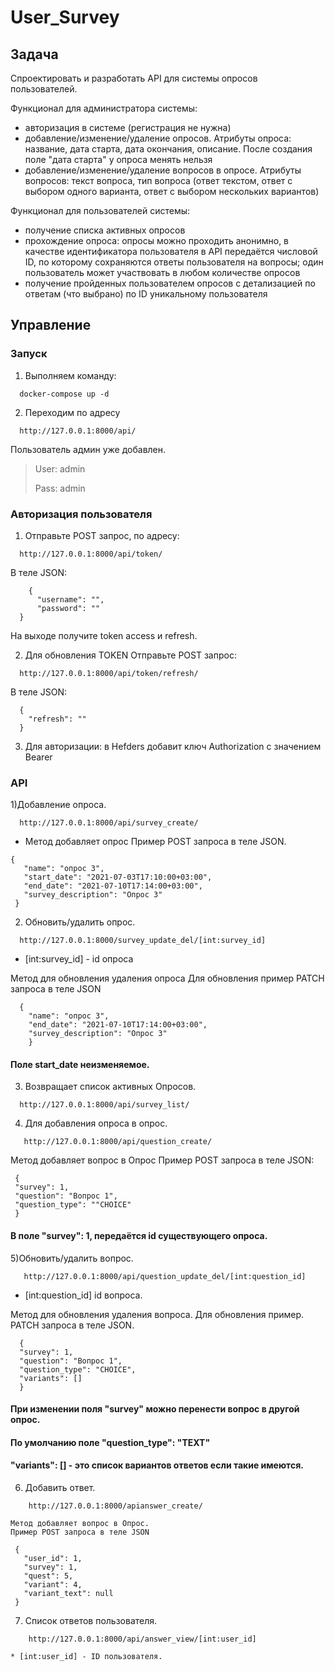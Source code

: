 

# User_Survey
## Задача ##
Cпроектировать и разработать API для системы опросов пользователей.

Функционал для администратора системы:

- авторизация в системе (регистрация не нужна)
- добавление/изменение/удаление опросов. Атрибуты опроса: название, дата старта, дата окончания, описание. После создания поле "дата старта" у опроса менять нельзя
- добавление/изменение/удаление вопросов в опросе. Атрибуты вопросов: текст вопроса, тип вопроса (ответ текстом, ответ с выбором одного варианта, ответ с выбором нескольких вариантов)

Функционал для пользователей системы:

- получение списка активных опросов
- прохождение опроса: опросы можно проходить анонимно, в качестве идентификатора пользователя в API передаётся числовой ID, по которому сохраняются ответы пользователя на вопросы; один пользователь может участвовать в любом количестве опросов
- получение пройденных пользователем опросов с детализацией по ответам (что выбрано) по ID уникальному пользователя
## Управление ##
### Запуск ###

1) Выполняем команду: 
```
  docker-compose up -d
 ```
    
2) Переходим по адресу
```
  http://127.0.0.1:8000/api/
  ```
  Пользователь админ уже добавлен.
 >User: admin
 >
 >Pass: admin
### Авторизация пользователя ###
1) Отправьте POST запрос, по адресу:
```
  http://127.0.0.1:8000/api/token/
```
В теле JSON:
```
    {
      "username": "",
      "password": ""
  }
```
На выходе получите token access  и refresh. 

2) Для обновления TOKEN
 Отправьте POST запрос:
```
  http://127.0.0.1:8000/api/token/refresh/
```
 В теле JSON:
```
  {
    "refresh": ""
  }
```
3) Для авторизации:
 в Hefders добавит ключ Authorization с значением Bearer <token  access>
### API ###

1)Добавление опроса.

 ```   
   http://127.0.0.1:8000/api/survey_create/
```    
  * Метод добавляет опрос
   Пример POST запроса в теле JSON.  
   ```
   {
      "name": "опрос 3",
      "start_date": "2021-07-03T17:10:00+03:00",
      "end_date": "2021-07-10T17:14:00+03:00",
      "survey_description": "Опрос 3"
    }
 ```
2) Обновить/удалить опрос.
 ```
   http://127.0.0.1:8000/survey_update_del/[int:survey_id]
 ```
   * [int:survey_id] - id опроса
    
  Метод для обновления удаления опроса
  Для обновления пример PATCH запроса в теле JSON
  ```
    {
      "name": "опрос 3",
      "end_date": "2021-07-10T17:14:00+03:00",
      "survey_description": "Опрос 3"
      }
   ```

  #### Поле start_date неизменяемое. ####

3)  Возвращает список активных  Опросов.
```
  http://127.0.0.1:8000/api/survey_list/
```   

4) Для добавления опроса в опрос.
```
   http://127.0.0.1:8000/api/question_create/
```  
   Метод добавляет вопрос в Опрос
   Пример POST запроса в теле JSON:
   ```
    {
    "survey": 1,
    "question": "Вопрос 1",
    "question_type": ""CHOICE"
    }
   ```
   #### В поле "survey": 1, передаётся id существующего опроса. ####
5)Обновить/удалить вопрос.
 ```
    http://127.0.0.1:8000/api/question_update_del/[int:question_id]
 ```
   * [int:question_id] id вопроса.
    
   Метод для обновления удаления вопроса.
   Для обновления пример.
   PATCH запроса в теле JSON.
  ```
    {
    "survey": 1,
    "question": "Вопрос 1",
    "question_type": "CHOICE",
    "variants": []
    }
  ```
  #### При изменении поля "survey" можно перенести вопрос в другой опрос.
  #### По умолчанию поле "question_type": "TEXT" ####
  #### "variants": [] - это список вариантов ответов если такие имеются.
 
6) Добавить ответ.
```
    http://127.0.0.1:8000/apianswer_create/
 ```
    Метод добавляет вопрос в Опрос.
    Пример POST запроса в теле JSON
   ```
    {
      "user_id": 1,
      "survey": 1,
      "quest": 5,
      "variant": 4,
      "variant_text": null
    }
   ```
7) Список ответов пользователя.
```
    http://127.0.0.1:8000/api/answer_view/[int:user_id]
```  
    * [int:user_id] - ID пользователя.
